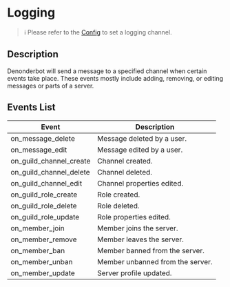 # Logging

> :information_source: Please refer to the [Config](config.md) to set a logging channel.

## Description

Denonderbot will send a message to a specified channel when certain events take place. These events mostly include adding, removing, or editing messages or parts of a server.

## Events List

| Event | Description |
| ----- | ----------- |
| on_message_delete | Message deleted by a user. |
| on_message_edit | Message edited by a user. |
| on_guild_channel_create | Channel created. |
| on_guild_channel_delete | Channel deleted. |
| on_guild_channel_edit | Channel properties edited. |
| on_guild_role_create | Role created. |
| on_guild_role_delete | Role deleted. |
| on_guild_role_update | Role properties edited. | 
| on_member_join | Member joins the server. |
| on_member_remove | Member leaves the server. | 
| on_member_ban | Member banned from the server. |
| on_member_unban | Member unbanned from the server. |
| on_member_update | Server profile updated. |